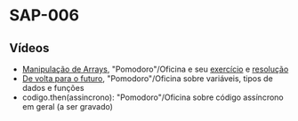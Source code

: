 # SAP-006

## Vídeos
- [Manipulação de Arrays](https://drive.google.com/file/u/1/d/1EeOSMrBp0UnfS8cNQNRvkpbGDW8WlN5Q/view?usp=sharing), "Pomodoro"/Oficina e seu [exercício](./manipulacao-de-arrays/exercicio.js) e [resolução](./manipulacao-de-arrays/resolucao.js)
- [De volta para o futuro](https://drive.google.com/file/u/1/d/12CwankjN3pb_JB83f0YnvzIdbnIid9hL/view?usp=sharing), "Pomodoro"/Oficina sobre variáveis, tipos de dados e funções
- codigo.then(assincrono): "Pomodoro"/Oficina sobre código assíncrono em geral (a ser gravado)